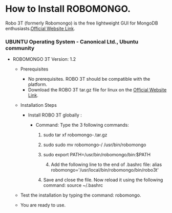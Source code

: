 # How to Install ROBOMONGO.
Robo 3T (formerly Robomongo) is the free lightweight GUI for MongoDB enthusiasts.[Official Website Link](https://robomongo.org/).

### UBUNTU Operating System - Canonical Ltd., Ubuntu community

- ROBOMONGO 3T Version: 1.2
    - Prerequisites
      - No prerequisites. ROBO 3T should be compatible with the platform.
      - Download the ROBO 3T tar.gz file for linux on the [Official Website Link](https://robomongo.org/).

    - Installation Steps
    
		- Install ROBO 3T globally : 

			- Command: Type the 3 following commands:
				
				1) sudo tar xf robomongo-<version specific details>.tar.gz
				
				2) sudo sudo mv robomongo-<version specific details>/ /usr/bin/robomongo
			
				3) sudo export PATH=/usr/bin/robomongo/bin:$PATH
        
        			4) Add the following line to the end of .bashrc file: alias robomongo='/usr/local/bin/robomongo/bin/robo3t'  
				5) Save and close the file. Now reload it using the following command: source ~/.bashrc
				
      
     - Test the installation by typing the command: robomongo.
    
    - You are ready to use.

